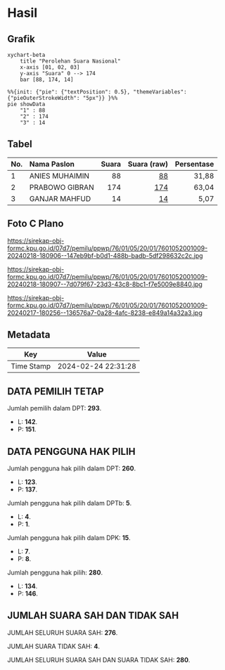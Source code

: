 # Hasil

## Grafik

```mermaid
xychart-beta
    title "Perolehan Suara Nasional"
    x-axis [01, 02, 03]
    y-axis "Suara" 0 --> 174
    bar [88, 174, 14]
```

```mermaid
%%{init: {"pie": {"textPosition": 0.5}, "themeVariables": {"pieOuterStrokeWidth": "5px"}} }%%
pie showData
    "1" : 88
    "2" : 174
    "3" : 14
```

## Tabel

| No. | Nama Paslon    | Suara | Suara (raw) | Persentase |
|:--- |:-------------- | -----:| -----------:| ----------:|
| 1   | ANIES MUHAIMIN | 88    | [88][p-1]   | 31,88      |
| 2   | PRABOWO GIBRAN | 174   | [174][p-2]  | 63,04      |
| 3   | GANJAR MAHFUD  | 14    | [14][p-3]   | 5,07       |


[p-1]: https://github.com/gigit-pemilu/pemilu-2024/blob/main/pilpres/hitung-suara/sub/76-sulawesi-barat/sub/01-pasangkayu/sub/05-dapurang/sub/2001-dapurang/sub/009-tps/sub/paslon-1.txt
[p-2]: https://github.com/gigit-pemilu/pemilu-2024/blob/main/pilpres/hitung-suara/sub/76-sulawesi-barat/sub/01-pasangkayu/sub/05-dapurang/sub/2001-dapurang/sub/009-tps/sub/paslon-2.txt
[p-3]: https://github.com/gigit-pemilu/pemilu-2024/blob/main/pilpres/hitung-suara/sub/76-sulawesi-barat/sub/01-pasangkayu/sub/05-dapurang/sub/2001-dapurang/sub/009-tps/sub/paslon-3.txt

## Foto C Plano

https://sirekap-obj-formc.kpu.go.id/07d7/pemilu/ppwp/76/01/05/20/01/7601052001009-20240218-180906--147eb9bf-b0d1-488b-badb-5df298632c2c.jpg

https://sirekap-obj-formc.kpu.go.id/07d7/pemilu/ppwp/76/01/05/20/01/7601052001009-20240218-180907--7d079f67-23d3-43c8-8bc1-f7e5009e8840.jpg

https://sirekap-obj-formc.kpu.go.id/07d7/pemilu/ppwp/76/01/05/20/01/7601052001009-20240217-180256--136576a7-0a28-4afc-8238-e849a14a32a3.jpg


## Metadata

| Key        | Value               |
| ---------- | ------------------- |
| Time Stamp | 2024-02-24 22:31:28 |


## DATA PEMILIH TETAP

Jumlah pemilih dalam DPT: **293**.
 * L: **142**.
 * P: **151**.

## DATA PENGGUNA HAK PILIH

Jumlah pengguna hak pilih dalam DPT: **260**.
 * L: **123**.
 * P: **137**.

Jumlah pengguna hak pilih dalam DPTb: **5**.
 * L: **4**.
 * P: **1**.

Jumlah pengguna hak pilih dalam DPK: **15**.
 * L: **7**.
 * P: **8**.

Jumlah pengguna hak pilih: **280**.
 * L: **134**.
 * P: **146**.

## JUMLAH SUARA SAH DAN TIDAK SAH

JUMLAH SELURUH SUARA SAH: **276**.

JUMLAH SUARA TIDAK SAH: **4**.

JUMLAH SELURUH SUARA SAH DAN SUARA TIDAK SAH: **280**.


